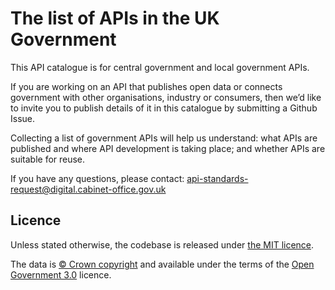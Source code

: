 # The list of APIs in the UK Government

This API catalogue is for central government and local government APIs. 

If you are working on an API that publishes open data or connects government with other organisations, industry or consumers, then we’d like to invite you to publish details of it in this catalogue by submitting a Github Issue. 

Collecting a list of government APIs will help us understand: what APIs are published and where API development is taking place; and whether APIs are suitable for reuse. 

If you have any questions, please contact:
api-standards-request@digital.cabinet-office.gov.uk

## Licence

Unless stated otherwise, the codebase is released under [the MIT licence](./LICENSE).

The data is [© Crown
copyright](http://www.nationalarchives.gov.uk/information-management/re-using-public-sector-information/copyright-and-re-use/crown-copyright/)
and available under the terms of the [Open Government
3.0](https://www.nationalarchives.gov.uk/doc/open-government-licence/version/3/)
licence.

